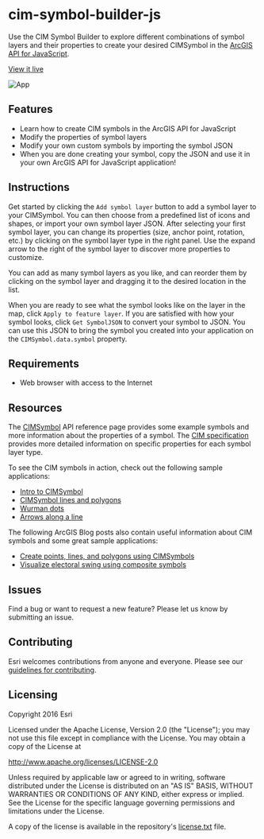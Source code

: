 
# cim-symbol-builder-js
Use the CIM Symbol Builder to explore different combinations of symbol layers and their properties to create your desired CIMSymbol in the [ArcGIS API for JavaScript](https://developers.arcgis.com/javascript/).

[View it live](https://annelfitz.github.io/cim-symbol-builder-js/)

![App](https://raw.githubusercontent.com/annelfitz/cim-symbol-builder-js/master/cim-symbol-builder-js.png)

## Features
* Learn how to create CIM symbols in the ArcGIS API for JavaScript
* Modify the properties of symbol layers 
* Modify your own custom symbols by importing the symbol JSON
* When you are done creating your symbol, copy the JSON and use it in your own ArcGIS API for JavaScript application!

## Instructions

Get started by clicking the `Add symbol layer` button to add a symbol layer to your CIMSymbol. You can then choose from a predefined list of icons and shapes, or import your own symbol layer JSON. After selecting your first symbol layer, you can change its properties (size, anchor point, rotation, etc.) by clicking on the symbol layer type in the right panel. Use the expand arrow to the right of the symbol layer to discover more properties to customize.

You can add as many symbol layers as you like, and can reorder them by clicking on the symbol layer and dragging it to the desired location in the list.

When you are ready to see what the symbol looks like on the layer in the map, click `Apply to feature layer`. If you are satisfied with how your symbol looks, click `Get SymbolJSON` to convert your symbol to JSON. You can use this JSON to bring the symbol you created into your application on the `CIMSymbol.data.symbol` property.

## Requirements

* Web browser with access to the Internet

## Resources

The [CIMSymbol](https://developers.arcgis.com/javascript/latest/api-reference/esri-symbols-CIMSymbol.html) API reference page provides some example symbols and more information about the properties of a symbol. The [CIM specification](https://github.com/Esri/cim-spec) provides more detailed information on specific properties for each symbol layer type.

To see the CIM symbols in action, check out the following sample applications:
- [Intro to CIMSymbol](https://developers.arcgis.com/javascript/latest/sample-code/cim-symbols/index.html)
- [CIMSymbol lines and polygons](https://developers.arcgis.com/javascript/latest/sample-code/cim-lines-and-polygons/index.html)
- [Wurman dots](https://developers.arcgis.com/javascript/latest/sample-code/cim-primitive-overrides/index.html)
- [Arrows along a line](https://developers.arcgis.com/javascript/latest/sample-code/cim-line-arrows/index.html)

The following ArcGIS Blog posts also contain useful information about CIM symbols and some great sample applications:

- [Create points, lines, and polygons using CIMSymbols](https://www.esri.com/arcgis-blog/products/js-api-arcgis/mapping/create-points-lines-and-polygons-using-cimsymbols/)
- [Visualize electoral swing using composite symbols](https://www.esri.com/arcgis-blog/products/js-api-arcgis/mapping/visualize-electoral-swing-using-composite-symbols/#how-the-map-is-made)

## Issues

Find a bug or want to request a new feature?  Please let us know by submitting an issue.

## Contributing

Esri welcomes contributions from anyone and everyone. Please see our [guidelines for contributing](https://github.com/esri/contributing).

## Licensing
Copyright 2016 Esri

Licensed under the Apache License, Version 2.0 (the "License");
you may not use this file except in compliance with the License.
You may obtain a copy of the License at

   http://www.apache.org/licenses/LICENSE-2.0

Unless required by applicable law or agreed to in writing, software
distributed under the License is distributed on an "AS IS" BASIS,
WITHOUT WARRANTIES OR CONDITIONS OF ANY KIND, either express or implied.
See the License for the specific language governing permissions and
limitations under the License.

A copy of the license is available in the repository's [license.txt](https://raw.githubusercontent.com/annelfitz/cim-symbol-builder-js/master/license.txt) file.
